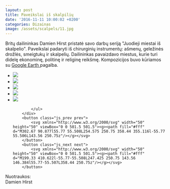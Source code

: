 ```yaml
---
layout: post
title: Paveikslai iš skalpilių
date: '2016-11-11 10:00:02 +0200'
categories: Dizainas
image: /assets/scalpels/11.jpg
---
```


<p class="italic">
Britų dailininkas Damien Hirst pristatė savo darbų seriją "Juodieji miestai iš skalpelio". Paveikslai padaryti iš chirurginių instrumentų: ašmenų, geležinės drožlės, smeigtukų ir skalpelių. Dailininkas pavaizdavo miestus, kurie turi didelę ekonominę, politinę ir religinę reikšmę. Kompozicijos buvo kūriamos su <a href="https://www.google.com/earth/Google" target="_blank">Google Earth </a> pagalba.
</p>

<div class="slider js_slider simple">
        <div class="frame js_frame">
            <ul class="slides js_slides">
                <li class="js_slide"> <img src="{{ site.url }}/assets/scalpels/11.jpg" /></li>
                <li class="js_slide"> <img src="{{ site.url }}/assets/scalpels/21.jpg" /></li>
                <li class="js_slide"> <img src="{{ site.url }}/assets/scalpels/31.jpg" /></li>
                <li class="js_slide"> <img src="{{ site.url }}/assets/scalpels/41.jpg" /></li>
                <li class="js_slide"> <img src="{{ site.url }}/assets/scalpels/51.jpg" /></li>

            </ul>
        </div>
        <button class="js_prev prev">
            <svg xmlns="http://www.w3.org/2000/svg" width="50" height="50" viewBox="0 0 501.5 501.5"><g><path fill="#fff" d="M302.67 90.877l55.77 55.508L254.575 250.75 358.44 355.116l-55.77 55.506L143.56 250.75z"/></g></svg>
        </button>
        <button class="js_next next">
            <svg xmlns="http://www.w3.org/2000/svg" width="50" height="50" viewBox="0 0 501.5 501.5"><g><path fill="#fff" d="M199.33 410.622l-55.77-55.508L247.425 250.75 143.56 146.384l55.77-55.507L358.44 250.75z"/></g></svg>
        </button>
</div>
<div class="smaller lighter">
Nuotraukos: <br />
Damien Hirst
</div>


<script>
(function(){
        document.addEventListener('DOMContentLoaded', function () {
        var simple = document.querySelector('.simple');
            lory(simple, {
                infinite: 1
            });
        });
        setTimeout(function(){
            window.dispatchEvent(new Event('resize'));
        }, 100);
})();
</script>
